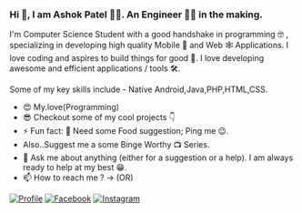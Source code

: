 ### Hi 👋, I am Ashok Patel 👨‍💻. An Engineer 👨‍🎓 in the making.

I'm Computer Science Student with a good handshake in programming 🤓 , specializing in developing high quality Mobile 📱 and Web 🕸 Applications. I love coding and aspires to build things for good 🚀. I love developing awesome and efficient applications / tools 🛠.

Some of my key skills include - Native Android,Java,PHP,HTML,CSS.
 
* 😍 My.love(Programming)
* 😎 Checkout some of my cool projects 👇 
* ⚡ Fun fact: 🍜 Need some Food suggestion; Ping me 😉. 
*  Also..Suggest me a some Binge Worthy 📺 Series.
* 💬 Ask me about anything (either for a suggestion or a help). I am always ready to help at my best 😁.
* 📫 How to reach me ? ->  (OR)

[![Profile](https://img.shields.io/badge/Website-orange.svg?style=for-the-badge&logo=google-chrome&logoColor=white)](https://asfly-902.github.io/aboutme.github.io/)
[![Facebook](https://img.shields.io/badge/facebook-blue.svg?style=for-the-badge&logo=facebook&logoColor=white)](https://www.facebook.com/asfly902)
[![Instagram](https://img.shields.io/badge/Instagram-red.svg?style=for-the-badge&logo=instagram&logoColor=white)](https://www.instagram.com/asfly902/)
